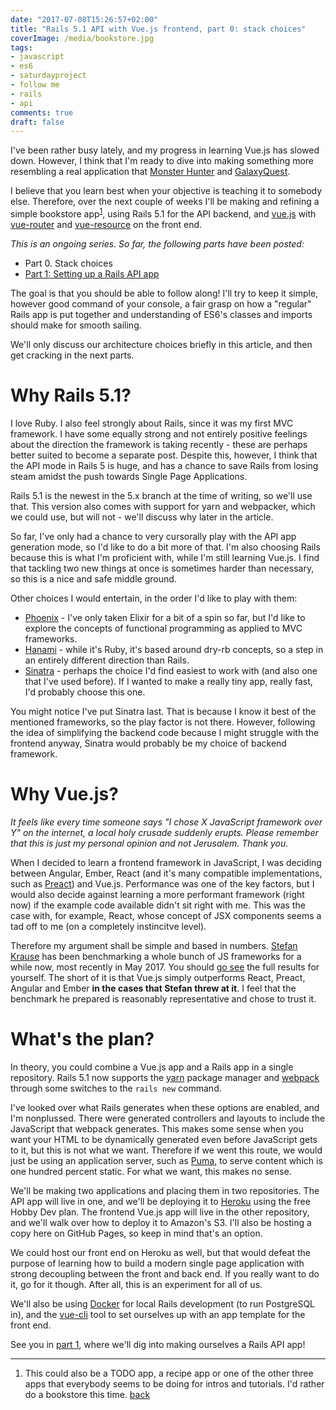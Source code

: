 ```yaml
---
date: "2017-07-08T15:26:57+02:00"
title: "Rails 5.1 API with Vue.js frontend, part 0: stack choices"
coverImage: /media/bookstore.jpg
tags:
- javascript
- es6
- saturdayproject
- follow me
- rails
- api
comments: true
draft: false
---
```


I've been rather busy lately, and my progress in learning Vue.js has slowed down. However, I think that I'm ready to dive into making
something more resembling a real application that [Monster Hunter](http://localhost:1313/2017/06/saturday-project-monster-hunting-with-vue.js/) and [GalaxyQuest](/2017/06/saturday-project-galaxyquest---fuzzily-searching-github-stars/).

I believe that you learn best when your objective is teaching it to somebody else. Therefore, over the next couple of weeks
I'll be making and refining a simple bookstore app<sup><a href="#ft1" name="fr1">1</a></sup>, using Rails 5.1 for the API backend, and [vue.js](https://vuejs.org/)
with [vue-router](https://github.com/vuejs/vue-router) and [vue-resource](https://github.com/pagekit/vue-resource) on the
front end.

<!-- more //-->

_This is an ongoing series. So far, the following parts have been posted:_

* Part 0. Stack choices
* [Part 1: Setting up a Rails API app](/2017/07/rails-5.1-api-with-vue.js-frontend-part-1-setting-up-a-rails-api-app/)

The goal is that you should be able to follow along! I'll try to keep it simple, however  good command of your console,
a fair grasp on how a "regular" Rails app is put together and understanding of ES6's classes and imports should make for
smooth sailing.

We'll only discuss our architecture choices briefly in this article, and then get cracking in the next parts.

# Why Rails 5.1?

I love Ruby. I also feel strongly about Rails, since it was my first MVC framework. I have some equally strong and not
entirely positive feelings about the direction the framework is taking recently - these are perhaps better suited to become
a separate post. Despite this, however, I think that the API mode in Rails 5 is huge, and has a chance to save Rails from
losing steam amidst the push towards Single Page Applications.

Rails 5.1 is the newest in the 5.x branch at the time of writing, so we'll use that. This version also comes with support for
yarn and webpacker, which we could use, but will not - we'll discuss why later in the article.

So far, I've only had a chance to very cursorally play with the API app generation mode, so I'd like to do a bit more of
that. I'm also choosing Rails because this is what I'm proficient with, while I'm still learning Vue.js. I find that tackling
two new things at once is sometimes harder than necessary, so this is a nice and safe middle ground.

Other choices I would entertain, in the order I'd like to play with them:

* [Phoenix](http://www.phoenixframework.org/) - I've only taken Elixir for a bit of a spin so far, but I'd like to explore the
concepts of functional programming as applied to MVC frameworks.
* [Hanami](http://hanamirb.org/) - while it's Ruby, it's based around dry-rb concepts, so a step in an entirely different direction than Rails.
* [Sinatra](http://www.sinatrarb.com/) - perhaps the choice I'd find easiest to work with (and also one that I've used before).
If I wanted to make a really tiny app, really fast, I'd probably choose this one.

You might notice I've put Sinatra last. That is because I know it best of the mentioned frameworks, so the play factor is
not there. However, following the idea of simplifying the backend code because I might struggle with the frontend anyway,
Sinatra would probably be my choice of backend framework.

# Why Vue.js?

_It feels like every time someone says "I chose X JavaScript framework over Y" on the internet, a local holy crusade suddenly
erupts. Please remember that this is just my personal opinion and not Jerusalem. Thank you._

When I decided to learn a frontend framework in JavaScript, I was deciding between Angular, Ember, React (and it's many
compatible implementations, such as [Preact](https://github.com/developit/preact)) and Vue.js. Performance was one of the
key factors, but I would also decide against learning a more performant framework (right now) if the example code available
didn't sit right with me. This was the case with, for example, React, whose concept of JSX components seems a tad off to me
(on a completely instincitve level).

 Therefore my argument shall be simple and based in numbers. [Stefan Krause](http://www.stefankrause.net/wp/?p=431) has been
 benchmarking a whole bunch of JS frameworks for a while now, most recently in May 2017. You should [go see](http://www.stefankrause.net/js-frameworks-benchmark6/webdriver-ts-results/table.html) the full results for yourself. The short of it
 is that Vue.js simply outperforms React, Preact, Angular and Ember **in the cases that Stefan threw at it**. I feel that
 the benchmark he prepared is reasonably representative and chose to trust it.

# What's the plan?

In theory, you could combine a Vue.js app and a Rails app in a single repository. Rails 5.1 now supports the
[yarn](https://yarnpkg.com/lang/en/) package manager and [webpack](https://webpack.github.io/) through some switches to the
`rails new` command.

I've looked over what Rails generates when these options are enabled, and I'm nonplussed. There were generated controllers
and layouts to include the JavaScript that webpack generates. This makes some sense when you want your HTML to be dynamically
generated even before JavaScript gets to it, but this is not what we want. Therefore if we went this route, we would just
be using an application server, such as [Puma](https://github.com/puma/puma), to serve content which is one hundred percent
static. For what we want, this makes no sense.

We'll be making two applications and placing them in two repositories. The API app will live in one, and we'll be deploying
it to [Heroku](https://heroku.com) using the free Hobby Dev plan. The frontend Vue.js app will live in the other repository,
and we'll walk over how to deploy it to Amazon's S3. I'll also be hosting a copy here on GitHub Pages, so keep in mind that's
an option.

We could host our front end on Heroku as well, but that would defeat the purpose of learning how to build a modern single
page application with strong decoupling between the front and back end. If you really want to do it, go for it though. After
all, this is an experiment for all of us.

We'll also be using [Docker](https://www.docker.com/) for local Rails development (to run PostgreSQL in), and the
[vue-cli](https://github.com/vuejs/vue-cli) tool to set ourselves up with an app template for the front end.

See you in [part 1](/2017/07/rails-5.1-api-with-vue.js-frontend-part-1-setting-up-a-rails-api-app/), where we'll dig into making ourselves a Rails API app!

---

1. <a name="ft1"></a> This could also be a TODO app, a recipe app or one of the other three apps that everybody seems to be
doing for intros and tutorials. I'd rather do a bookstore this time. <a href="#fr1">back</a>
